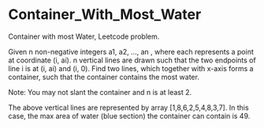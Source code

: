 # Container_With_Most_Water
Container with most Water, Leetcode problem.

Given n non-negative integers a1, a2, ..., an , where each represents a point at coordinate (i, ai). n vertical lines are drawn such that the two endpoints of line i is at (i, ai) 
and (i, 0). Find two lines, which together with x-axis forms a container, such that the container contains the most water.

Note: You may not slant the container and n is at least 2.

 



The above vertical lines are represented by array [1,8,6,2,5,4,8,3,7]. In this case, the max area of water (blue section) the container can contain is 49.
